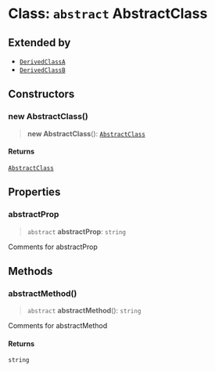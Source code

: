 # Class: `abstract` AbstractClass

## Extended by

- [`DerivedClassA`](DerivedClassA.md)
- [`DerivedClassB`](DerivedClassB.md)

## Constructors

### new AbstractClass()

> **new AbstractClass**(): [`AbstractClass`](AbstractClass.md)

#### Returns

[`AbstractClass`](AbstractClass.md)

## Properties

### abstractProp

> `abstract` **abstractProp**: `string`

Comments for abstractProp

## Methods

### abstractMethod()

> `abstract` **abstractMethod**(): `string`

Comments for abstractMethod

#### Returns

`string`
